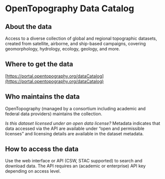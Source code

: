 # OpenTopography Data Catalog

## About the data 
Access to a diverse collection of global and regional topographic datasets, created from satellite, airborne, and ship-based campaigns, covering geomorphology, hydrology, ecology, geology, and more.

## Where to get the data 
[https://portal.opentopography.org/dataCatalog](https://portal.opentopography.org/dataCatalog) 

## Who maintains the data 
OpenTopography (managed by a consortium including academic and federal data providers) maintains the collection.

*Is this dataset licensed under an open data license?* Metadata indicates that data accessed via the API are available under “open and permissible licenses” and licensing details are available in the dataset metadata.

## How to access the data 
Use the web interface or API (CSW, STAC supported) to search and download data. The API requires an (academic or enterprise) API key depending on access level.
